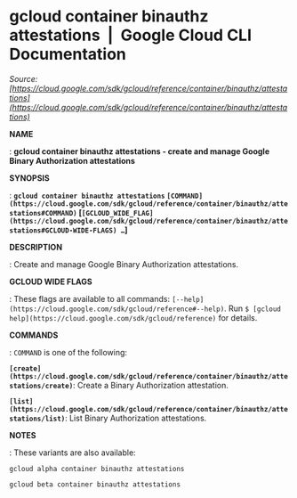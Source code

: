 # gcloud container binauthz attestations  |  Google Cloud CLI Documentation

*Source: [https://cloud.google.com/sdk/gcloud/reference/container/binauthz/attestations](https://cloud.google.com/sdk/gcloud/reference/container/binauthz/attestations)*

**NAME**

: **gcloud container binauthz attestations - create and manage Google Binary Authorization attestations**

**SYNOPSIS**

: **`gcloud container binauthz attestations` `[COMMAND](https://cloud.google.com/sdk/gcloud/reference/container/binauthz/attestations#COMMAND)` [`[GCLOUD_WIDE_FLAG](https://cloud.google.com/sdk/gcloud/reference/container/binauthz/attestations#GCLOUD-WIDE-FLAGS) …`]**

**DESCRIPTION**

: Create and manage Google Binary Authorization attestations.

**GCLOUD WIDE FLAGS**

: These flags are available to all commands: `[--help](https://cloud.google.com/sdk/gcloud/reference#--help)`.
Run `$ [gcloud help](https://cloud.google.com/sdk/gcloud/reference)` for details.

**COMMANDS**

: ``COMMAND`` is one of the following:

**`[create](https://cloud.google.com/sdk/gcloud/reference/container/binauthz/attestations/create)`**:
Create a Binary Authorization attestation.

**`[list](https://cloud.google.com/sdk/gcloud/reference/container/binauthz/attestations/list)`**:
List Binary Authorization attestations.

**NOTES**

: These variants are also available:

```
gcloud alpha container binauthz attestations
```

```
gcloud beta container binauthz attestations
```